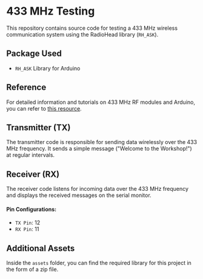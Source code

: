 # 433 MHz Testing

This repository contains source code for testing a 433 MHz wireless communication system using the RadioHead library (`RH_ASK`).

## Package Used
- `RH_ASK` Library for Arduino

## Reference
For detailed information and tutorials on 433 MHz RF modules and Arduino, you can refer to [this resource](https://dronebotworkshop.com/433mhz-rf-modules-arduino/).

## Transmitter (TX)
The transmitter code is responsible for sending data wirelessly over the 433 MHz frequency. It sends a simple message ("Welcome to the Workshop!") at regular intervals.

## Receiver (RX)
The receiver code listens for incoming data over the 433 MHz frequency and displays the received messages on the serial monitor.

#### Pin Configurations:
- `TX Pin`: 12
- `RX Pin`: 11

## Additional Assets
Inside the `assets` folder, you can find the required library for this project in the form of a zip file.

